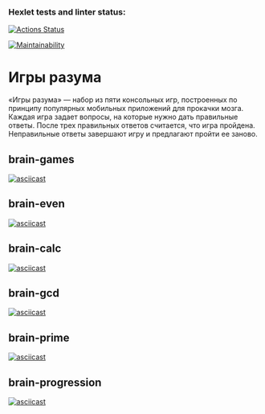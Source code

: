 ### Hexlet tests and linter status:
[![Actions Status](https://github.com/Tata332/frontend-project-44/workflows/hexlet-check/badge.svg)](https://github.com/Tata332/frontend-project-44/actions)

[![Maintainability](https://api.codeclimate.com/v1/badges/cb15bfaf1938d6890d6c/maintainability)](https://codeclimate.com/github/Tata332/frontend-project-44/maintainability)

# Игры разума

«Игры разума» — набор из пяти консольных игр, построенных по принципу популярных мобильных приложений для прокачки мозга. Каждая игра задает вопросы, на которые нужно дать правильные ответы. После трех правильных ответов считается, что игра пройдена. Неправильные ответы завершают игру и предлагают пройти ее заново.


## brain-games

[![asciicast](https://asciinema.org/a/aM791sNjimNpJT6f12B9bae11.svg)](https://asciinema.org/a/aM791sNjimNpJT6f12B9bae11)

## brain-even

[![asciicast](https://asciinema.org/a/2QhtvbasoRtkN3BucaVtQSwYT.svg)](https://asciinema.org/a/2QhtvbasoRtkN3BucaVtQSwYT)

## brain-calc

[![asciicast](https://asciinema.org/a/5mS4UlX3pljlIXPaxFRLlJ7F1.svg)](https://asciinema.org/a/5mS4UlX3pljlIXPaxFRLlJ7F1)

## brain-gcd

[![asciicast](https://asciinema.org/a/xGMLtgXnUYHz9y6OKPT8uj7Ae.svg)](https://asciinema.org/a/xGMLtgXnUYHz9y6OKPT8uj7Ae)

## brain-prime

[![asciicast](https://asciinema.org/a/Eh5Duuy5kBKllwPE1ovXaLXLc.svg)](https://asciinema.org/a/Eh5Duuy5kBKllwPE1ovXaLXLc)

## brain-progression

[![asciicast](https://asciinema.org/a/1bFZ6fdSxB0u4KDJWoJqzScL7.svg)](https://asciinema.org/a/1bFZ6fdSxB0u4KDJWoJqzScL7)